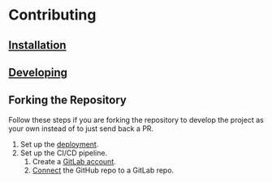 # Contributing

## [Installation](installation.md)

## [Developing](developing.md)

## Forking the Repository

Follow these steps if you are forking the repository to develop the project as your own instead of to just send back a PR.
1. Set up the [deployment](deployment.md).
1. Set up the CI/CD pipeline.
    1. Create a [GitLab account](https://gitlab.com/users/sign_in#register-pane).
    1. [Connect](https://docs.gitlab.com/ee/ci/ci_cd_for_external_repos/github_integration.html) the GitHub repo to a GitLab repo.